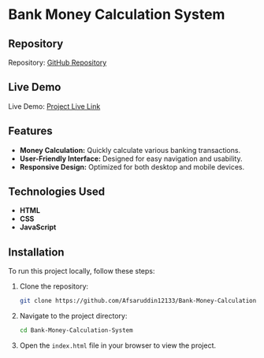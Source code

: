# Bank Money Calculation System

## Repository
Repository: [GitHub Repository](https://github.com/Afsaruddin12133/Bank-Money-Calculation-System)

## Live Demo
Live Demo: [Project Live Link](https://afsaruddin12133.github.io/Grade/)

## Features
- **Money Calculation:** Quickly calculate various banking transactions.
- **User-Friendly Interface:** Designed for easy navigation and usability.
- **Responsive Design:** Optimized for both desktop and mobile devices.

## Technologies Used
- **HTML**
- **CSS**
- **JavaScript**

## Installation
To run this project locally, follow these steps:

1. Clone the repository:
    ```bash
    git clone https://github.com/Afsaruddin12133/Bank-Money-Calculation-System.git
    ```
2. Navigate to the project directory:
    ```bash
    cd Bank-Money-Calculation-System
    ```
3. Open the `index.html` file in your browser to view the project.

